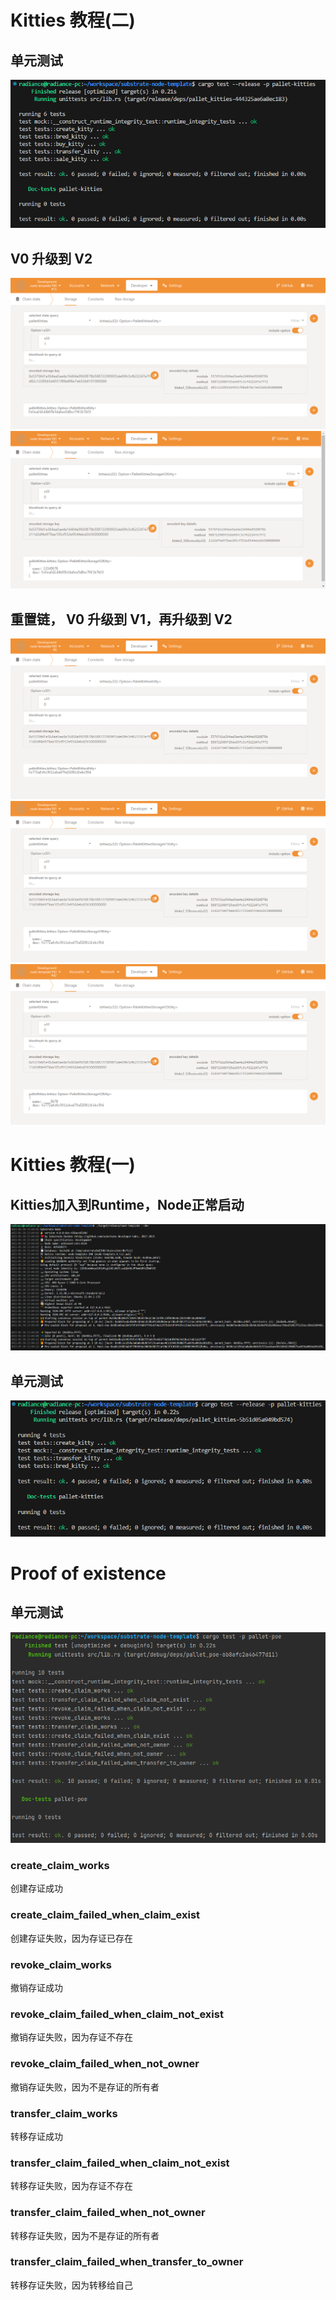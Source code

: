 
# Kitties 教程(二)

## 单元测试
![kitties tests jpg](./homework/kitties_2/tests.jpg)

## V0 升级到 V2
![kitties v0 jpg](./homework/kitties_2/v0_v2/v0.jpg)
![kitties v2 jpg](./homework/kitties_2/v0_v2/v2.jpg)

## 重置链， V0 升级到 V1，再升级到 V2
![kitties v0 png](./homework/kitties_2/v0_v1_v2/v0.png)
![kitties v1 png](./homework/kitties_2/v0_v1_v2/v1.png)
![kitties v2 png](./homework/kitties_2/v0_v1_v2/v2.png)

# Kitties 教程(一)

## Kitties加入到Runtime，Node正常启动
![kitties node jpg](./homework/kitties/node.jpg)

## 单元测试
![kitties tests jpg](./homework/kitties/tests.jpg)

# Proof of existence

## 单元测试
![poe tests png](./homework/poe/tests.png)

### create_claim_works
创建存证成功

### create_claim_failed_when_claim_exist
创建存证失败，因为存证已存在

### revoke_claim_works
撤销存证成功

### revoke_claim_failed_when_claim_not_exist
撤销存证失败，因为存证不存在

### revoke_claim_failed_when_not_owner
撤销存证失败，因为不是存证的所有者

### transfer_claim_works
转移存证成功

### transfer_claim_failed_when_claim_not_exist
转移存证失败，因为存证不存在

### transfer_claim_failed_when_not_owner
转移存证失败，因为不是存证的所有者

### transfer_claim_failed_when_transfer_to_owner
转移存证失败，因为转移给自己

